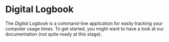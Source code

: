 # Digital Logbook

The _Digital Logbook_ is a command-line application for easily tracking your computer usage times. To get started, you might want to have a look at our documentation (not quite ready at this stage).
